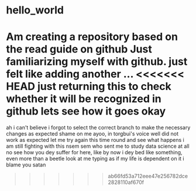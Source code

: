 # hello_world
Am creating a repository based on the read guide on github
Just familiarizing myself with github.
just felt like adding another ...
<<<<<<< HEAD
just returning this to check whether it will be recognized in github
lets see how it goes
okay
=======
ah
i can't believe i forgot to select the correct branch to make the necessary changes as expected
shame on me
ayoo, in torgbui's voice
well did not work as expected let me try again this time round and see what happens
i am still fighting with this nsem sem
who sent me to study data science at all
no see how you dey suffer for here, like by now i dey bed like something, even more than a beetle
look at me typing as if my life is dependent on it
i blame you satan
>>>>>>> ab66fd53a712eee47e256782dce2828110af670f
